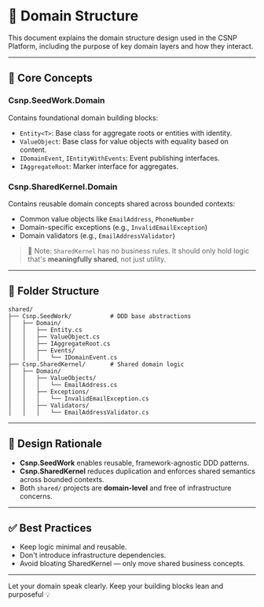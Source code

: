 # 📀 Domain Structure

This document explains the domain structure design used in the CSNP Platform, including the purpose of key domain layers and how they interact.

---

## 🧱 Core Concepts

### Csnp.SeedWork.Domain

Contains foundational domain building blocks:

- `Entity<T>`: Base class for aggregate roots or entities with identity.
- `ValueObject`: Base class for value objects with equality based on content.
- `IDomainEvent`, `IEntityWithEvents`: Event publishing interfaces.
- `IAggregateRoot`: Marker interface for aggregates.

### Csnp.SharedKernel.Domain

Contains reusable domain concepts shared across bounded contexts:

- Common value objects like `EmailAddress`, `PhoneNumber`
- Domain-specific exceptions (e.g., `InvalidEmailException`)
- Domain validators (e.g., `EmailAddressValidator`)

> 📌 Note: `SharedKernel` has no business rules. It should only hold logic that's **meaningfully shared**, not just utility.

---

## 🔄 Folder Structure

```
shared/
├── Csnp.SeedWork/           # DDD base abstractions
│   ├── Domain/
│   │   ├── Entity.cs
│   │   ├── ValueObject.cs
│   │   ├── IAggregateRoot.cs
│   │   ├── Events/
│   │   │   └── IDomainEvent.cs
├── Csnp.SharedKernel/       # Shared domain logic
│   ├── Domain/
│   │   ├── ValueObjects/
│   │   │   └── EmailAddress.cs
│   │   ├── Exceptions/
│   │   │   └── InvalidEmailException.cs
│   │   ├── Validators/
│   │   │   └── EmailAddressValidator.cs
```

---

## 🧠 Design Rationale

- **Csnp.SeedWork** enables reusable, framework-agnostic DDD patterns.
- **Csnp.SharedKernel** reduces duplication and enforces shared semantics across bounded contexts.
- Both `shared/` projects are **domain-level** and free of infrastructure concerns.

---

## ✅ Best Practices

- Keep logic minimal and reusable.
- Don't introduce infrastructure dependencies.
- Avoid bloating SharedKernel — only move shared business concepts.

---

Let your domain speak clearly. Keep your building blocks lean and purposeful 💡
